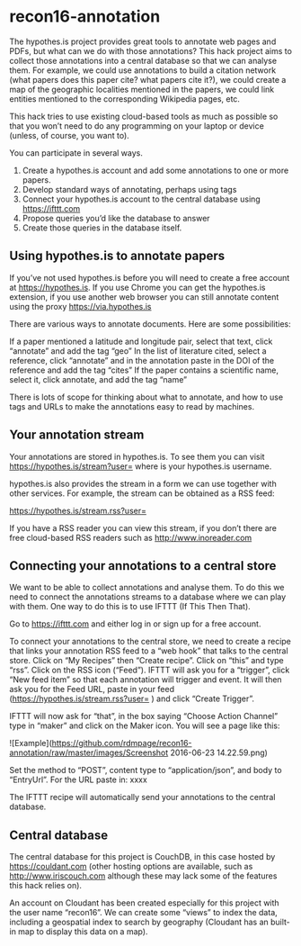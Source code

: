 # recon16-annotation

The hypothes.is project provides great tools to annotate web pages and PDFs, but what can we do with those annotations? This hack project aims to collect those annotations into a central database so that we can analyse them. For example, we could use annotations to build a citation network (what papers does this paper cite? what papers cite it?), we could create a map of the geographic localities mentioned in the papers, we could link entities mentioned to the corresponding Wikipedia pages, etc.

This hack tries to use existing cloud-based tools as much as possible so that you won’t need to do any programming on your laptop or device (unless, of course, you want to). 

You can participate in several ways.

1. Create a hypothes.is account and add some annotations to one or more papers.
2. Develop standard ways of annotating, perhaps using tags
3. Connect your hypothes.is account to the central database using https://ifttt.com
4. Propose queries you’d like the database to answer
5. Create those queries in the database itself.


## Using hypothes.is to annotate papers

If you’ve not used hypothes.is before you will need to create a free account at https://hypothes.is. If you use Chrome you can get the hypothes.is extension, if you use another web browser you can still annotate content using the proxy https://via.hypothes.is

There are various ways to annotate documents. Here are some possibilities:

If a paper mentioned a latitude and longitude pair, select that text, click “annotate” and add the tag “geo”
In the list of literature cited, select a reference, click “annotate” and in the annotation paste in the DOI of the reference and add the tag “cites”
If the paper contains a scientific name, select it, click annotate, and add the tag “name”

There is lots of scope for thinking about what to annotate, and how to use tags and URLs to make the annotations easy to read by machines.

## Your annotation stream

Your annotations are stored in hypothes.is. To see them you can visit https://hypothes.is/stream?user=<username> where <username> is your hypothes.is username.

hypothes.is also provides the stream in a form we can use together with other services. For example, the stream can be obtained as a RSS feed:

https://hypothes.is/stream.rss?user=<username>

If you have a RSS reader you can view this stream, if you don’t there are free cloud-based RSS readers such as http://www.inoreader.com

## Connecting your annotations to a central store

We want to be able to collect annotations and analyse them. To do this we need to connect the annotations streams to a database where we can play with them. One way to do this is to use IFTTT (If This Then That). 

Go to https://ifttt.com and either log in or sign up for a free account.

To connect your annotations to the central store, we need to create a recipe that links your annotation RSS feed to a “web hook” that talks to the central store. Click on “My Recipes” then “Create recipe”. Click on “this” and type “rss”. Click on the RSS icon (“Feed”). IFTTT will ask you for a “trigger”, click “New feed item” so that each annotation will trigger and event. It will then ask you for the Feed URL, paste in your feed (https://hypothes.is/stream.rss?user=<username> ) and click “Create Trigger”.

IFTTT will now ask for “that”, in the box saying “Choose Action Channel” type in “maker” and click on the Maker icon. You will see a page like this: 

![Example](https://github.com/rdmpage/recon16-annotation/raw/master/images/Screenshot 2016-06-23 14.22.59.png)

Set the method to “POST”, content type to “application/json”, and body to “EntryUrl”. For the URL paste in: xxxx

The IFTTT recipe will automatically send your annotations to the central database.

## Central database

The central database for this project is CouchDB, in this case hosted by https://couldant.com (other hosting options are available, such as http://www.iriscouch.com although these may lack some of the features this hack relies on).

An account on Cloudant has been created especially for this project with the user name “recon16”. We can create some “views”  to index the data, including a geospatial index to search by geography (Cloudant has an built-in map to display this data on a map).




